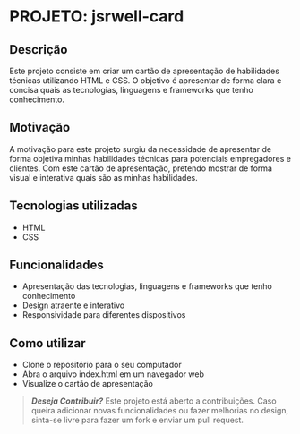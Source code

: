 # PROJETO: jsrwell-card
## Descrição
Este projeto consiste em criar um cartão de apresentação de habilidades técnicas utilizando HTML e CSS. O objetivo é apresentar de forma clara e concisa quais as tecnologias, linguagens e frameworks que tenho conhecimento.

## Motivação
A motivação para este projeto surgiu da necessidade de apresentar de forma objetiva minhas habilidades técnicas para potenciais empregadores e clientes. Com este cartão de apresentação, pretendo mostrar de forma visual e interativa quais são as minhas habilidades.

## Tecnologias utilizadas
- HTML
- CSS

## Funcionalidades
- Apresentação das tecnologias, linguagens e frameworks que tenho conhecimento
- Design atraente e interativo
- Responsividade para diferentes dispositivos

## Como utilizar
- Clone o repositório para o seu computador
- Abra o arquivo index.html em um navegador web
- Visualize o cartão de apresentação

>***Deseja Contribuir?***
Este projeto está aberto a contribuições. Caso queira adicionar novas funcionalidades ou fazer melhorias no design, sinta-se livre para fazer um fork e enviar um pull request.